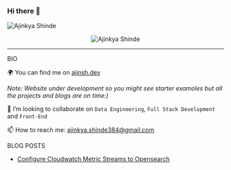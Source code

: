 ### Hi there 👋

<p align="left"> <img src="https://komarev.com/ghpvc/?username=ajinsh" alt="Ajinkya Shinde" /> </p>
<p align="center"> <img src="https://github-readme-stats.vercel.app/api?username=ajinsh&show_icons=true" alt="Ajinkya Shinde" /> </p>

<!--
**ajinsh/ajinsh** is a ✨ _special_ ✨ repository because its `README.md` (this file) appears on your GitHub profile.

Here are some ideas to get you started:

- 🔭 I’m currently working on ...
- 🌱 I’m currently learning ...
- 👯 I’m looking to collaborate on ...

- 🤔 I’m looking for help with ...
- 💬 Ask me about ...
- 📫 How to reach me: ...
- 😄 Pronouns: ...
- ⚡ Fun fact: ...
-->
---



   

BIO

🌍 You can find me on [ajinsh.dev](https://ajinsh.netlify.app/)  

*Note: Website under development so you might see starter examoles but all the projects and blogs are on time:)*

👯 I’m looking to collaborate on `Data Engineering`, `Full Stack Development` and `Front-End` 

📫 How to reach me: ajinkya.shinde384@gmail.com

 
BLOG POSTS

* [Configure Cloudwatch Metric Streams to Opensearch](https://ajinsh.netlify.app/blog/cw-metric-streams-opensearch/)

